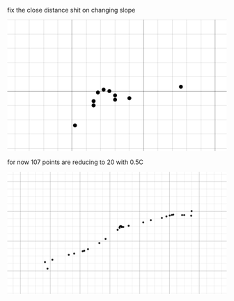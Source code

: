 fix the close distance shit on changing slope

![alt text](/assets/md/image.png)


for now 107 points are reducing to 20 with 0.5C

![alt text](/assets/md/image2.png)

